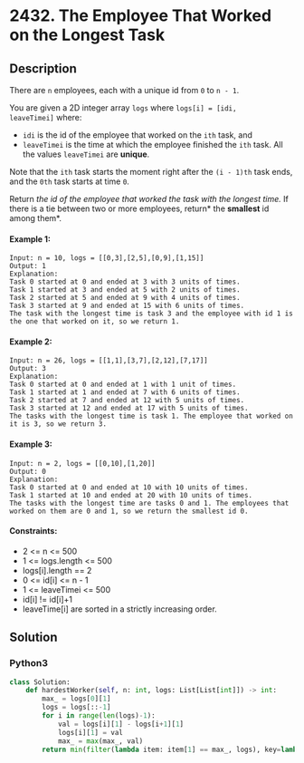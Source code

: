 # 2432. The Employee That Worked on the Longest Task


## Description
There are `n` employees, each with a unique id from `0` to `n - 1`.

You are given a 2D integer array `logs` where `logs[i] = [idi, leaveTimei]` where:

-   `idi` is the id of the employee that worked on the `ith` task, and
-   `leaveTimei` is the time at which the employee finished the `ith` task. All the values `leaveTimei` are **unique**.

Note that the `ith` task starts the moment right after the `(i - 1)th` task ends, and the `0th` task starts at time `0`.

Return *the id of the employee that worked the task with the longest time.* If there is a tie between two or more employees, return* the **smallest** id among them*.

#### Example 1:
```
Input: n = 10, logs = [[0,3],[2,5],[0,9],[1,15]]
Output: 1
Explanation: 
Task 0 started at 0 and ended at 3 with 3 units of times.
Task 1 started at 3 and ended at 5 with 2 units of times.
Task 2 started at 5 and ended at 9 with 4 units of times.
Task 3 started at 9 and ended at 15 with 6 units of times.
The task with the longest time is task 3 and the employee with id 1 is the one that worked on it, so we return 1.
```

#### Example 2:
```
Input: n = 26, logs = [[1,1],[3,7],[2,12],[7,17]]
Output: 3
Explanation: 
Task 0 started at 0 and ended at 1 with 1 unit of times.
Task 1 started at 1 and ended at 7 with 6 units of times.
Task 2 started at 7 and ended at 12 with 5 units of times.
Task 3 started at 12 and ended at 17 with 5 units of times.
The tasks with the longest time is task 1. The employee that worked on it is 3, so we return 3.
```

#### Example 3:
```
Input: n = 2, logs = [[0,10],[1,20]]
Output: 0
Explanation: 
Task 0 started at 0 and ended at 10 with 10 units of times.
Task 1 started at 10 and ended at 20 with 10 units of times.
The tasks with the longest time are tasks 0 and 1. The employees that worked on them are 0 and 1, so we return the smallest id 0.
```

#### Constraints:
- 2 <= n <= 500
- 1 <= logs.length <= 500
- logs[i].length == 2
- 0 <= id[i] <= n - 1
- 1 <= leaveTimei <= 500
- id[i] != id[i]+1
- leaveTime[i] are sorted in a strictly increasing order.


## Solution

### Python3
```python
class Solution:
    def hardestWorker(self, n: int, logs: List[List[int]]) -> int:
        max_ = logs[0][1]
        logs = logs[::-1]
        for i in range(len(logs)-1):
            val = logs[i][1] - logs[i+1][1]
            logs[i][1] = val
            max_ = max(max_, val)
        return min(filter(lambda item: item[1] == max_, logs), key=lambda x: x[0])[0]
```
